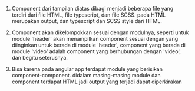 1. Component dari tampilan diatas dibagi menjadi beberapa file yang terdiri dari file HTML, file typescript, dan file SCSS. pada HTML merupakan output, dan typescript dan SCSS style dari HTML.

2. Component akan dikelompokkan sesuai dengan modulnya, seperti untuk module 'header' akan menampilkan component sesuai dengan yang diinginkan untuk berada di module 'header', component yang berada di module 'video' adalah component yang berhubungan dengan 'video', dan begitu seterusnya.

3. Bisa karena pada angular app terdapat module yang berisikan component-component. didalam masing-masing module dan component terdapat HTML jadi output yang terjadi dapat diperkirakan
